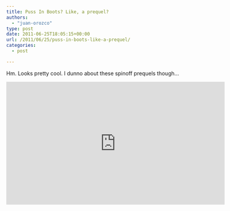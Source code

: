 ```yaml
---
title: Puss In Boots? Like, a prequel?
authors: 
  - "juan-orozco"
type: post
date: 2011-06-25T18:05:15+00:00
url: /2011/06/25/puss-in-boots-like-a-prequel/
categories:
  - post

---
```

Hm. Looks pretty cool. I dunno about these spinoff prequels though...
  
<span class="embed-youtube" style="text-align:center; display: block;"><iframe class='youtube-player' type='text/html' width='580' height='327' src='https://www.youtube.com/embed/Znuq-daWfLE?version=3&#038;rel=1&#038;fs=1&#038;autohide=2&#038;showsearch=0&#038;showinfo=1&#038;iv_load_policy=1&#038;wmode=transparent' allowfullscreen='true' style='border:0;'></iframe></span>